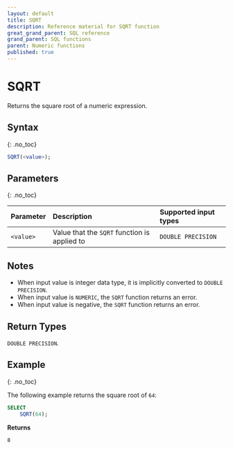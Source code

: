 ```yaml
---
layout: default
title: SQRT
description: Reference material for SQRT function
great_grand_parent: SQL reference
grand_parent: SQL functions
parent: Numeric functions
published: true
---
```


# SQRT

Returns the square root of a numeric expression.

## Syntax
{: .no_toc}

```sql
SQRT(<value>);
```
## Parameters
{: .no_toc}

| Parameter | Description  | Supported input types | 
|:----------|:-----------------------------------------------|:-----| 
| `<value>`  | Value that the `SQRT` function is applied to  | `DOUBLE PRECISION` | 

## Notes
* When input value is integer data type, it is implicitly converted to `DOUBLE PRECISION`.
* When input value is `NUMERIC`, the `SQRT` function returns an error.
* When input value is negative, the `SQRT` function returns an error.


## Return Types 
`DOUBLE PRECISION`.

## Example
{: .no_toc}

The following example returns the square root of `64`:

```sql
SELECT
    SQRT(64);
```

**Returns**

`8`
